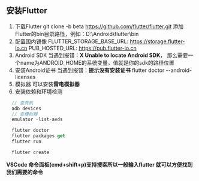 ## 安装Flutter
1. 下载Flutter
  git clone -b beta https://github.com/flutter/flutter.git
  添加Flutter的bin目录路径，例如：D:\Android\flutter\bin
1. 配置国内镜像
  FLUTTER_STORAGE_BASE_URL: https://storage.flutter-io.cn
  PUB_HOSTED_URL: https://pub.flutter-io.cn
1. Android SDK
  当遇到报错：**X Unable to locate Android SDK**，
  那么需要一个name为ANDROID_HOME的系统变量，值就是你的sdk的路径位置
1. 安装Android证书
  当遇到报错：**提示没有安装证书**
  flutter doctor --android-licenses
1. 模拟器 可以安装**雷电模拟器**
1. 安装依赖和环境检测
```js
  // 查真机
  adb devices
  // 查模拟器
  emulator -list-avds

  flutter doctor
  flutter packages get
  flutter run

  flutter create
```

**VSCode 命令面板(cmd+shift+p)支持搜索所以一般输入flutter 就可以方便找到我们需要的命令**